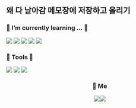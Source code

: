 <h2> 왜 다 날아감 메모장에 저장하고 올리기 </h2>

<h3 align="left">📜  I’m currently learning ... 📜</h3>
<p align="left">
  <img src="https://img.shields.io/badge/Python-3766AB?style=flat-square&logo=Python&logoColor=white"/></a>
  <img src="https://img.shields.io/badge/C++-00599C?style=flat-square&logo=C%2B%2B&logoColor=white"/></a>
  <img src="https://img.shields.io/badge/C-A8B9CC?style=flat-square&logo=C&logoColor=white"/></a>
  <img src="https://img.shields.io/badge/Javascript-ffb13b?style=flat-square&logo=javascript&logoColor=white"/></a>
  <img src="https://img.shields.io/badge/css-1572B6?style=flat-square&logo=css3&logoColor=white"/></a>
  <br>
<h3>🔨 Tools 🔨</h3>
  <img src="https://img.shields.io/badge/Unreal Engine-0E1128?style=flat-square&logo=Unreal%20Engine&logoColor=white"/></a> 
  <img src="https://img.shields.io/badge/Visual Studio-5C2D91?style=flat-square&logo=Visual%20Studio&logoColor=white"/></a> 
  <img src="https://img.shields.io/badge/VSCode-007ACC?style=flat-square&logo=Visual%20Studio%20Code&logoColor=white"/></a>
</p>


<h3 align="center"> 🧑 Me  </h3>
<p align="center">
<a href="https://rectangular-grill-1e9.notion.site/YGL-VR7-faad8336b1a5433aaed532b1ce77c770"><img src="https://img.shields.io/badge/Notion-000000?style=flat-square&logo=Notion&logoColor=white/>
<a href="mailto:swagee7@naver.com"><img src="https://img.shields.io/badge/Contact%20to%20Mail-d14836?style=flat-square&logo=Gmail&logoColor=white&link=swagee7@naver.com"/></a>
</p>
<br>
